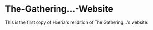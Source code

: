 # The-Gathering...-Website

This is the first copy of Haeria's rendition of The Gathering...'s website.

